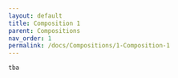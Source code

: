 ```yaml
---
layout: default
title: Composition 1 
parent: Compositions
nav_order: 1
permalink: /docs/Compositions/1-Composition-1
---
```


`tba`
